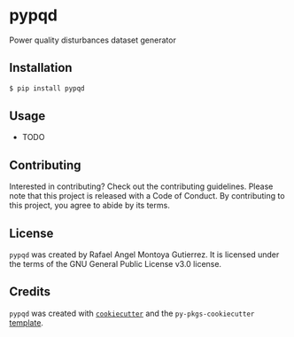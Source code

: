 # pypqd

Power quality disturbances dataset generator

## Installation

```bash
$ pip install pypqd
```

## Usage

- TODO

## Contributing

Interested in contributing? Check out the contributing guidelines. Please note that this project is released with a Code of Conduct. By contributing to this project, you agree to abide by its terms.

## License

`pypqd` was created by Rafael Angel Montoya Gutierrez. It is licensed under the terms of the GNU General Public License v3.0 license.

## Credits

`pypqd` was created with [`cookiecutter`](https://cookiecutter.readthedocs.io/en/latest/) and the `py-pkgs-cookiecutter` [template](https://github.com/py-pkgs/py-pkgs-cookiecutter).
